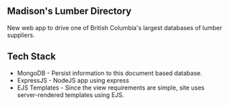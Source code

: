 ## Madison's Lumber Directory

New web app to drive one of British Columbia's largest databases of lumber suppliers.

## Tech Stack

- MongoDB - Persist information to this document based database.
- ExpressJS - NodeJS app using express
- EJS Templates - Since the view requirements are simple, site uses server-rendered templates using EJS.